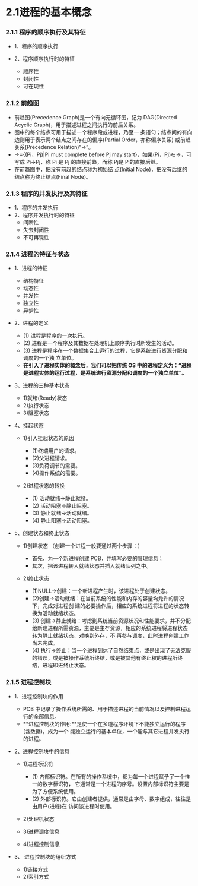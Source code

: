 # 2.1进程的基本概念

### 2.1.1 程序的顺序执行及其特征 

* 1、程序的顺序执行 

* 2、程序顺序执行时的特征 
  * 顺序性
  * 封闭性
  * 可在现性

### 2.1.2 前趋图

* 前趋图(Precedence Graph)是一个有向无循环图，记为 DAG(Directed Acyclic Graph)，用于描述进程之间执行的前后关系。
* 图中的每个结点可用于描述一个程序段或进程，乃至一 条语句；结点间的有向边则用于表示两个结点之间存在的偏序(Partial Order，亦称偏序关系) 或前趋关系(Precedence Relation)“→”。 
* →={(Pi，Pj)|Pi must complete before Pj may start}，如果(Pi，Pj)∈→，可写成 Pi→Pj，称 Pi 是 Pj 的直接前趋，而称 Pj是 Pi的直接后继。
* 在前趋图中，把没有前趋的结点称为初始结 点(Initial Node)，把没有后继的结点称为终止结点(Final Node)。

### 2.1.3 程序的并发执行及其特征 

* 1、程序的并发执行 
* 2、程序并发执行时的特征 
  * 间断性 
  * 失去封闭性 
  * 不可再现性 

### 2.1.4 进程的特征与状态 

* 1、进程的特征
  * 结构特征
  * 动态性 
  * 并发性 
  * 独立性 
  * 异步性 
 
* 2、进程的定义

  * (1) 进程是程序的一次执行。 
  * (2) 进程是一个程序及其数据在处理机上顺序执行时所发生的活动。 
  * (3) 进程是程序在一个数据集合上运行的过程，它是系统进行资源分配和调度的一个独 立单位。 
  * **在引入了进程实体的概念后，我们可以把传统 OS 中的进程定义为：“进程是进程实体的运行过程，是系统进行资源分配和调度的一个独立单位”。**

* 3、进程的三种基本状态 
 
  * 1)就绪(Ready)状态 
  * 2)执行状态 
  * 3)阻塞状态 

* 4、挂起状态 

  * 1)引入挂起状态的原因 

    * (1)终端用户的请求。
    * (2)父进程请求。
    * (3)负荷调节的需要。
    * (4)操作系统的需要。

  * 2)进程状态的转换 
    * (1) 活动就绪→静止就绪。
    * (2) 活动阻塞→静止阻塞。
    * (3) 静止就绪→活动就绪。
    * (4) 静止阻塞→活动阻塞。

* 5、创建状态和终止状态 

  * 1)创建状态 （创建一个进程一般要通过两个步骤：）
    * 首先，为一个新进程创建 PCB，并填写必要的管理信息；
    * 其次，把该进程转入就绪状态并插入就绪队列之中。

  * 2)终止状态
    * (1)NULL→创建：一个新进程产生时，该进程处于创建状态。 
    * (2)创建→活动就绪：在当前系统的性能和内存的容量均允许的情况下，完成对进程创 建的必要操作后，相应的系统进程将进程的状态转换为活动就绪状态。 
    * (3) 创建→静止就绪：考虑到系统当前资源状况和性能要求，并不分配给新建进程所需资源，主要是主存资源，相应的系统进程将进程状态转为静止就绪状态，对换到外存，不 再参与调度，此时进程创建工作尚未完成。 
    * (4) 执行→终止：当一个进程到达了自然结束点，或是出现了无法克服的错误，或是被操作系统所终结，或是被其他有终止权的进程所终结，进程即进终止状态。 
  
### 2.1.5 进程控制块 

* 1、进程控制块的作用 

  * PCB 中记录了操作系统所需的、用于描述进程的当前情况以及控制进程运行的全部信息。
  * **进程控制块的作用:**是使一个在多道程序环境下不能独立运行的程序(含数据)，成为一个 能独立运行的基本单位，一个能与其它进程并发执行的进程。

* 2、进程控制块中的信息 

  * 1)进程标识符
    * (1) 内部标识符。在所有的操作系统中，都为每一个进程赋予了一个惟一的数字标识符， 它通常是一个进程的序号。设置内部标识符主要是为了方便系统使用。 
    * (2) 外部标识符。它由创建者提供，通常是由字母、数字组成，往往是由用户(进程)在 访问该进程时使用。
  
  * 2)处理机状态
  * 3)进程调度信息 
  * 4)进程控制信息 

* 3、 进程控制块的组织方式

  * 1)链接方式 
  * 2)索引方式



















